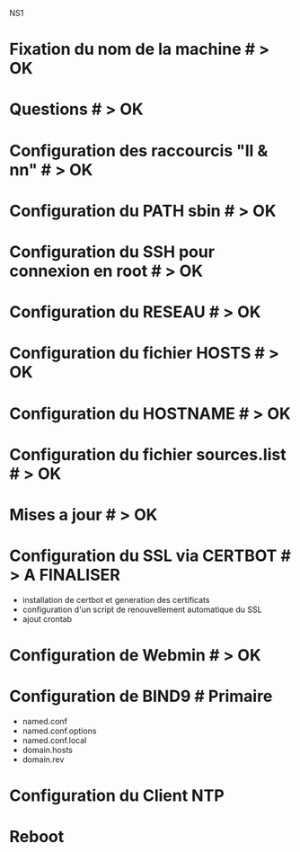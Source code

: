 NS1

# Fixation du nom de la machine #                   > OK
# Questions #                                       > OK
# Configuration des raccourcis "ll & nn" #          > OK
# Configuration du PATH sbin #                      > OK
# Configuration du SSH pour connexion en root #     > OK
# Configuration du RESEAU #                         > OK
# Configuration du fichier HOSTS #                  > OK
# Configuration du HOSTNAME #                       > OK
# Configuration du fichier sources.list #           > OK
# Mises a jour #                                    > OK

# Configuration du SSL via CERTBOT #                > A FINALISER
- installation de certbot et generation des certificats
- configuration d'un script de renouvellement automatique du SSL
- ajout crontab

# Configuration de Webmin #                         > OK

# Configuration de BIND9 # Primaire #
- named.conf
- named.conf.options
- named.conf.local
- domain.hosts
- domain.rev

# Configuration du Client NTP #
# Reboot #